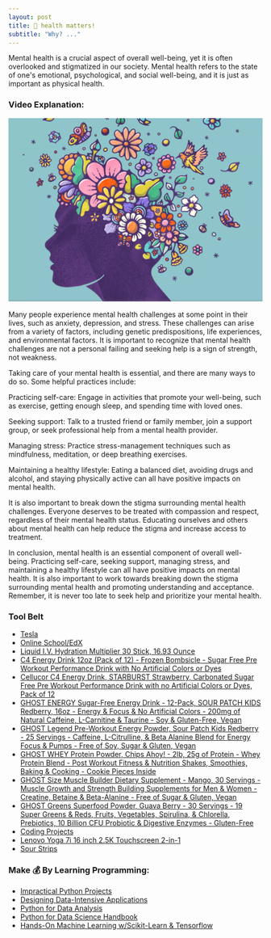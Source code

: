 ```yaml
---
layout: post
title: 🧠 health matters! 
subtitle: "Why? ..."
---
```


Mental health is a crucial aspect of overall well-being, yet it is often overlooked and stigmatized in our society. Mental health refers to the state of one's emotional, psychological, and social well-being, and it is just as important as physical health.

### Video Explanation:

[![IMAGE_ALT](../img/mental_health.png)](https://youtube.com/shorts/FXzPKRH3SKA?feature=share)

Many people experience mental health challenges at some point in their lives, such as anxiety, depression, and stress. These challenges can arise from a variety of factors, including genetic predispositions, life experiences, and environmental factors. It is important to recognize that mental health challenges are not a personal failing and seeking help is a sign of strength, not weakness.

Taking care of your mental health is essential, and there are many ways to do so. Some helpful practices include:

Practicing self-care: Engage in activities that promote your well-being, such as exercise, getting enough sleep, and spending time with loved ones.

Seeking support: Talk to a trusted friend or family member, join a support group, or seek professional help from a mental health provider.

Managing stress: Practice stress-management techniques such as mindfulness, meditation, or deep breathing exercises.

Maintaining a healthy lifestyle: Eating a balanced diet, avoiding drugs and alcohol, and staying physically active can all have positive impacts on mental health.

It is also important to break down the stigma surrounding mental health challenges. Everyone deserves to be treated with compassion and respect, regardless of their mental health status. Educating ourselves and others about mental health can help reduce the stigma and increase access to treatment.

In conclusion, mental health is an essential component of overall well-being. Practicing self-care, seeking support, managing stress, and maintaining a healthy lifestyle can all have positive impacts on mental health. It is also important to work towards breaking down the stigma surrounding mental health and promoting understanding and acceptance. Remember, it is never too late to seek help and prioritize your mental health.

### Tool Belt
- [Tesla](https://ts.la/khaled835973)
- [Online School/EdX](https://www.edx.org/?utm_source=google&utm_campaign=18736834479&utm_medium=cpc&utm_term=edx&hsa_acc=7245054034&hsa_cam=18736834479&hsa_grp=140243978342&hsa_ad=631521652739&hsa_src=g&hsa_tgt=kwd-89882436&hsa_kw=edx&hsa_mt=e&hsa_net=adwords&hsa_ver=3&gclid=Cj0KCQiA0oagBhDHARIsAI-BbgfFSx9sQrdOhE0zshO9rXNE6ZsM_6g0CsF0uBeLd3GwriWBoJtxVXwaAqA2EALw_wcB)
- [Liquid I.V. Hydration Multiplier 30 Stick, 16.93 Ounce](https://amzn.to/3ZFDjDq)
- [C4 Energy Drink 12oz (Pack of 12) - Frozen Bombsicle - Sugar Free Pre Workout Performance Drink with No Artificial Colors or Dyes](https://amzn.to/3ZEVtFy)
- [Cellucor C4 Energy Drink, STARBURST Strawberry, Carbonated Sugar Free Pre Workout Performance Drink with no Artificial Colors or Dyes, Pack of 12](https://amzn.to/3y8KJ6m)
- [GHOST ENERGY Sugar-Free Energy Drink - 12-Pack, SOUR PATCH KIDS Redberry, 16oz - Energy & Focus & No Artificial Colors - 200mg of Natural Caffeine, L-Carnitine & Taurine - Soy & Gluten-Free, Vegan](https://amzn.to/3Jeaed7)
- [GHOST Legend Pre-Workout Energy Powder, Sour Patch Kids Redberry - 25 Servings - Caffeine, L-Citrulline, & Beta Alanine Blend for Energy Focus & Pumps - Free of Soy, Sugar & Gluten, Vegan](https://amzn.to/3SOshts)
- [GHOST WHEY Protein Powder, Chips Ahoy! - 2lb, 25g of Protein - Whey Protein Blend - ­Post Workout Fitness & Nutrition Shakes, Smoothies, Baking & Cooking - Cookie Pieces Inside](https://amzn.to/3y8rGtd)
- [GHOST Size Muscle Builder Dietary Supplement - Mango, 30 Servings - Muscle Growth and Strength Building Supplements for Men & Women - Creatine, Betaine & Beta-Alanine - Free of Sugar & Gluten, Vegan](https://amzn.to/3YkH8g8)
- [GHOST Greens Superfood Powder, Guava Berry - 30 Servings - 19 Super Greens & Reds, Fruits, Vegetables, Spirulina, & Chlorella, Prebiotics, 10 Billion CFU Probiotic & Digestive Enzymes - Gluten-Free](https://amzn.to/3J8I0PN)
- [Coding Projects](https://www.buymeacoffee.com/kadad1312d)
- [Lenovo Yoga 7i 16 inch 2.5K Touchscreen 2-in-1](https://amzn.to/41CfSfY)
- [Sour Strips](https://amzn.to/3EDWUM7)

### Make 💰 By Learning Programming:

- [Impractical Python Projects](https://amzn.to/3JpCpWH)
- [Designing Data-Intensive Applications](https://amzn.to/3Hgh5Sj)
- [Python for Data Analysis](https://amzn.to/3D0C8pl)
- [Python for Data Science Handbook](https://amzn.to/3XnZ1ez)
- [Hands-On Machine Learning w/Scikit-Learn & Tensorflow](https://amzn.to/3QTWoyt)

<br>